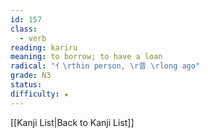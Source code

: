 ```yaml
---
id: 157
class:
  - verb
reading: kariru
meaning: to borrow; to have a loan
radical: "亻\rthin person, \r昔 \rlong ago"
grade: N3
status:
difficulty: ★
---
```

[[Kanji List|Back to Kanji List]]